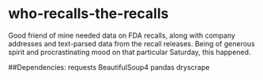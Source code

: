 # who-recalls-the-recalls
Good friend of mine needed data on FDA recalls, along with company addresses and text-parsed data from the recall releases. Being of generous spirit and procrastinating mood on that particular Saturday, this happened.

##Dependencies: 
requests 
BeautifulSoup4 
pandas 
dryscrape  
